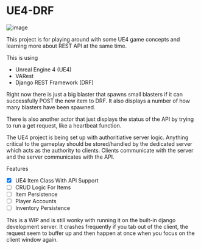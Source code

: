 # UE4-DRF

![image](https://user-images.githubusercontent.com/46699116/77034452-4fd30980-6967-11ea-8d47-607d8583c231.png)


This project is for playing around with some UE4 game concepts and learning more about REST API at the same time.

This is using

* Unreal Engine 4 (UE4)
* VARest
* Django REST Framework (DRF)

Right now there is just a big blaster that spawns small blasters if it can successfully POST the new item to DRF. It also displays a number of how many blasters have been spawned.

There is also another actor that just displays the status of the API by trying to run a get request, like a heartbeat function. 

The UE4 project is being set up with authoritiative server logic. Anything critical to the gameplay should be stored/handled by the dedicated server which acts as the authority to clients.  Clients communicate with the server and the server communicates with the API.

Features

- [x] UE4 Item Class With API Support
- [ ] CRUD Logic For Items
- [ ] Item Persistence
- [ ] Player Accounts
- [ ] Inventory Persistence

This is a WIP and is still wonky with running it on the built-in django development server. It crashes frequently if you tab out of the client, the request seem to buffer up and then happen at once when you focus on the client window again.

